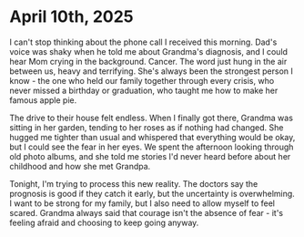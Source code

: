 # April 10th, 2025

I can't stop thinking about the phone call I received this morning. Dad's voice was shaky when he told me about Grandma's diagnosis, and I could hear Mom crying in the background. Cancer. The word just hung in the air between us, heavy and terrifying. She's always been the strongest person I know - the one who held our family together through every crisis, who never missed a birthday or graduation, who taught me how to make her famous apple pie.

The drive to their house felt endless. When I finally got there, Grandma was sitting in her garden, tending to her roses as if nothing had changed. She hugged me tighter than usual and whispered that everything would be okay, but I could see the fear in her eyes. We spent the afternoon looking through old photo albums, and she told me stories I'd never heard before about her childhood and how she met Grandpa.

Tonight, I'm trying to process this new reality. The doctors say the prognosis is good if they catch it early, but the uncertainty is overwhelming. I want to be strong for my family, but I also need to allow myself to feel scared. Grandma always said that courage isn't the absence of fear - it's feeling afraid and choosing to keep going anyway.